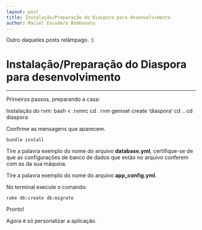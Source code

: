 ```yaml
---
layout: post
title: Instalação/Preparação do Diaspora para desenvolvimento
author: Maciel Escudero Bombonato
---
```


Outro daqueles posts relâmpago. :)

# Instalação/Preparação do Diaspora para desenvolvimento

--------

Primeiros passos, preparando a casa:

Instalação do rvm:
	bash < .rvmrc
	cd .
	rvm gemset create ‘diaspora’
	cd ..
	cd diaspora

Confirme as mensagens que aparecem.

	bundle install

Tire a palavra exemplo do nome do arquivo **database.yml**, certifique-se de que as configurações de banco de dados que estão no arquivo conferem com as da sua máquina.

Tire a palavra exemplo do nome do arquivo **app_config.yml**.

No terminal execute o comando:

	rake db:create db:migrate

Pronto!

Agora é só personalizar a aplicação.

